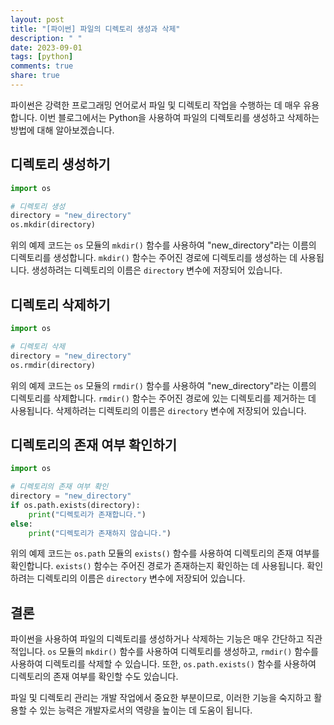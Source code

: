 ```yaml
---
layout: post
title: "[파이썬] 파일의 디렉토리 생성과 삭제"
description: " "
date: 2023-09-01
tags: [python]
comments: true
share: true
---
```


파이썬은 강력한 프로그래밍 언어로서 파일 및 디렉토리 작업을 수행하는 데 매우 유용합니다. 이번 블로그에서는 Python을 사용하여 파일의 디렉토리를 생성하고 삭제하는 방법에 대해 알아보겠습니다. 

## 디렉토리 생성하기

```python
import os

# 디렉토리 생성
directory = "new_directory"
os.mkdir(directory)
```

위의 예제 코드는 `os` 모듈의 `mkdir()` 함수를 사용하여 "new_directory"라는 이름의 디렉토리를 생성합니다. `mkdir()` 함수는 주어진 경로에 디렉토리를 생성하는 데 사용됩니다. 생성하려는 디렉토리의 이름은 `directory` 변수에 저장되어 있습니다. 

## 디렉토리 삭제하기

```python
import os

# 디렉토리 삭제
directory = "new_directory"
os.rmdir(directory)
```

위의 예제 코드는 `os` 모듈의 `rmdir()` 함수를 사용하여 "new_directory"라는 이름의 디렉토리를 삭제합니다. `rmdir()` 함수는 주어진 경로에 있는 디렉토리를 제거하는 데 사용됩니다. 삭제하려는 디렉토리의 이름은 `directory` 변수에 저장되어 있습니다.

## 디렉토리의 존재 여부 확인하기

```python
import os

# 디렉토리의 존재 여부 확인
directory = "new_directory"
if os.path.exists(directory):
    print("디렉토리가 존재합니다.")
else:
    print("디렉토리가 존재하지 않습니다.")
```

위의 예제 코드는 `os.path` 모듈의 `exists()` 함수를 사용하여 디렉토리의 존재 여부를 확인합니다. `exists()` 함수는 주어진 경로가 존재하는지 확인하는 데 사용됩니다. 확인하려는 디렉토리의 이름은 `directory` 변수에 저장되어 있습니다. 

## 결론

파이썬을 사용하여 파일의 디렉토리를 생성하거나 삭제하는 기능은 매우 간단하고 직관적입니다. `os` 모듈의 `mkdir()` 함수를 사용하여 디렉토리를 생성하고, `rmdir()` 함수를 사용하여 디렉토리를 삭제할 수 있습니다. 또한, `os.path.exists()` 함수를 사용하여 디렉토리의 존재 여부를 확인할 수도 있습니다.

파일 및 디렉토리 관리는 개발 작업에서 중요한 부분이므로, 이러한 기능을 숙지하고 활용할 수 있는 능력은 개발자로서의 역량을 높이는 데 도움이 됩니다.